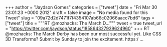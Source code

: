 
+++
author = "Jaydson Gomes"
categories = ["tweet"]
date = "Fri Mar 30 23:01:23 +0000 2012"
draft = false
image = "No media found for this Tweet"
slug = "09a72d2d7471f7f4354107ab66c02066aacc7bd6"
tags = ["tweet"]
title = """RT @mozhacks: The March D..."""
tweet = true
tweet_url = "https://twitter.com/jaydson/status/185864327939624960"
+++
RT @mozhacks: The March Derby has been our most successful yet. Like CSS 3D Transforms? Submit by Sunday to join the excitement. https:/ ...

